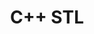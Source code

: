 ---
title: "C++ STL"
description: "标准库"
slug: "cpp-stl"
image: "000.jpg"
style:
    background: "#1E90FF"
    color: "#FFFFFF"
---